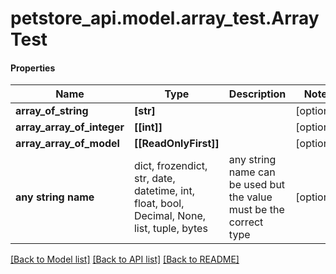 # petstore_api.model.array_test.ArrayTest

#### Properties
Name | Type | Description | Notes
------------ | ------------- | ------------- | -------------
**array_of_string** | **[str]** |  | [optional] 
**array_array_of_integer** | **[[int]]** |  | [optional] 
**array_array_of_model** | **[[ReadOnlyFirst]]** |  | [optional] 
**any string name** | dict, frozendict, str, date, datetime, int, float, bool, Decimal, None, list, tuple, bytes | any string name can be used but the value must be the correct type | [optional]

[[Back to Model list]](../../README.md#documentation-for-models) [[Back to API list]](../../README.md#documentation-for-api-endpoints) [[Back to README]](../../README.md)

